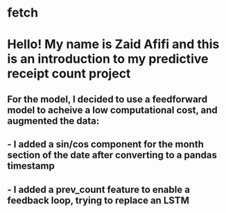 # fetch

# Hello! My name is Zaid Afifi and this is an introduction to my predictive receipt count project

## For the model, I decided to use a feedforward model to acheive a low computational cost, and augmented the data:
## - I added a sin/cos component for the month section of the date after converting to a pandas timestamp
## - I added a prev_count feature to enable a feedback loop, trying to replace an LSTM

